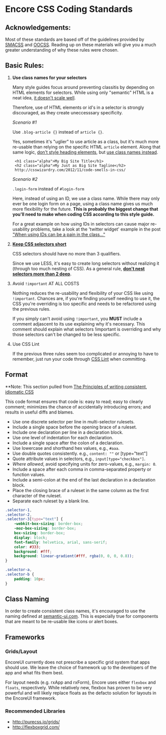 # Encore CSS Coding Standards

## Acknowledgements:

Most of these standards are based off of the guidelines provided by [SMACSS](http://smacss.com/) and [OOCSS](http://coding.smashingmagazine.com/2011/12/12/an-introduction-to-object-oriented-css-oocss/). Reading up on these materials will give you a much greater understanding of why these rules were chosen.

## Basic Rules:

1. **Use class names for your selectors**

    Many style guides focus around preventing classitis by depending on HTML elements for selectors. While using only "semantic" HTML is a neat idea, [it doesn't scale well](http://www.stubbornella.org/content/2011/04/28/our-best-practices-are-killing-us/).

    Therefore, use of HTML elements or id's in a selector is strongly discouraged, as they create uneccesssary specificity.

    *Scenario #1*

    Use `.blog-article {}` instead of `article {}`.

    Yes, sometimes it's "uglier" to use article as a class, but it's much more re-usable than relying on the specific HTML `article` element. Along that same logic, [don't style heading elements](http://www.stubbornella.org/content/2011/09/06/style-headings-using-html5-sections/), but [use class names instead](http://blog.kevinlamping.com/post/46259129477/normalize-css-and-default-heading-styles).

        <h1 class="alpha">My Big Site Title</h1>
        <h2 class="alpha">My Just as Big Site Tagline</h2>
        http://csswizardry.com/2012/11/code-smells-in-css/

    *Scenario #2*

    `.login-form` instead of `#login-form`

    Here, instead of using an ID, we use a class name. While there may only ever be one login form on a page, using a class name gives us much more flexibility for the future. **This is probably the biggest change that you'll need to make when coding CSS according to this style guide.**

    For a great example on how using IDs in selectors can cause major re-usability problems, take a look at the 'twitter widget' example in the post ["When using IDs can be a pain in the class..."](http://csswizardry.com/2011/09/when-using-ids-can-be-a-pain-in-the-class/)

2. **[Keep CSS selectors short](http://csswizardry.com/2012/05/keep-your-css-selectors-short/)**

    CSS selectors should have no more than 3 qualifiers.

    Since we use LESS, it's easy to create long selectors without realizing it (through too much nesting of CSS). As a general rule, [**don't nest selectors more than 2 deep**](http://www.youtube.com/watch?v=GhX8iPcDSsI).

3. Avoid `!important` AT ALL COSTS

    Nothing reduces the re-usability and flexibility of your CSS like using `!important`. Chances are, if you're finding yourself needing to use it, the CSS you're overriding is too specific and needs to be refactored using the previous rules.

    If you simply can't avoid using `!important`, you **MUST** include a comment adjascent to its use explaining why it's necessary. This comment should explain what selectors !important is overriding and why those selectors can't be changed to be less specific.

4. Use CSS Lint

    If the previous three rules seem too complicated or annoying to have to remember, just run your code through [CSS Lint](http://csslint.net/#warnings=display-property-grouping,duplicate-properties,empty-rules,known-properties,text-indent,vendor-prefix,fallback-colors,star-property-hack,underscore-property-hack,bulletproof-font-face,font-faces,duplicate-background-images,regex-selectors,universal-selector,unqualified-attributes,zero-units,overqualified-elements,shorthand,floats,font-sizes,ids,important,outline-none,qualified-headings,unique-headings) when committing.

## Format

**Note: This section pulled from [The Principles of writing consistent, idiomatic CSS](https://github.com/necolas/idiomatic-css/blob/master/README.md#format)

This code format ensures that code is: easy to read; easy to clearly
comment; minimizes the chance of accidentally introducing errors; and results
in useful diffs and blames.

* Use one discrete selector per line in multi-selector rulesets.
* Include a single space before the opening brace of a ruleset.
* Include one declaration per line in a declaration block.
* Use one level of indentation for each declaration.
* Include a single space after the colon of a declaration.
* Use lowercase and shorthand hex values, e.g., `#aaa`.
* Use double quotes consistently.
  e.g., `content: ""` or [type="text"]
* Quote attribute values in selectors, e.g., `input[type="checkbox"]`.
* _Where allowed_, avoid specifying units for zero-values, e.g., `margin: 0`.
* Include a space after each comma in comma-separated property or function
  values.
* Include a semi-colon at the end of the last declaration in a declaration
  block.
* Place the closing brace of a ruleset in the same column as the first
  character of the ruleset.
* Separate each ruleset by a blank line.

```css
.selector-1,
.selector-2,
.selector-3[type="text"] {
    -webkit-box-sizing: border-box;
    -moz-box-sizing: border-box;
    box-sizing: border-box;
    display: block;
    font-family: helvetica, arial, sans-serif;
    color: #333;
    background: #fff;
    background: linear-gradient(#fff, rgba(0, 0, 0, 0.8));
}

.selector-a,
.selector-b {
    padding: 10px;
}
```

## Class Naming

In order to create consistent class names, it's encouraged to use the naming defined at [semantic-ui.com](http://semantic-ui.com). This is especially true for components that are meant to be re-usable like icons or alert boxes.

## Frameworks

### Grids/Layout

EncoreUI currently does not prescribe a specific grid system that apps should use. We leave the choice of framework up to the developers of the app and what fits them best.

For layout needs (e.g. rxApp and rxForm), Encore uses either `flexbox` and `floats`, respectively. While relatively new, flexbox has proven to be very powerful and will likely replace floats as the defacto solution for layouts in the EncoreUI framework.

### Recommended Libraries

- http://purecss.io/grids/
- http://flexboxgrid.com/
